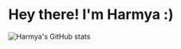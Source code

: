 # Hey there! I'm Harmya :)

![Harmya's GitHub stats]([https://github-readme-stats.vercel.app/api?username=anuraghazra&show_icons=true&theme=radical](https://github-readme-stats.vercel.app/api/top-langs/?username=harmya&hide=Jupyter%20Notebook&theme=radical))
